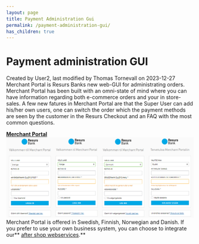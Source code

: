 ```yaml
---
layout: page
title: Payment Administration Gui
permalink: /payment-administration-gui/
has_children: true
---
```



# Payment administration GUI 
Created by User2, last modified by Thomas Tornevall on 2023-12-27
Merchant Portal is Resurs Banks new web-GUI for administrating orders.
Merchant Portal has been built with an omni-state of mind where you can
have information regarding both e-commerce orders and your in
store-sales.
A few new fatures in Merchant Portal are that the Super User can add
his/her own users, one can switch the order which the payment methods
are seen by the customer in the Resurs Checkout and an FAQ with the most
common questions.
  
  
  
  
[**Merchant Portal**](Merchant-Portal_16057099.html)
[![](../../attachments/327748/22184042.png)](Merchant-Portal_16057099.html)
Merchant Portal is offered in Swedish, Finnish, Norwegian and Danish.
If you prefer to use your own business system, you can choose to
integrate our** [after shop
webservices](After-Shop-Service-API_327799.html).**

